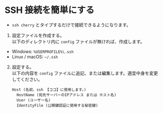 # SSH 接続を簡単にする
* `ssh cherry` とタイプするだけで接続できるようになります。

1. 設定ファイルを作成する。  
  以下のディレクトリ内に `config` ファイルが無ければ、作成します。
  * Windows: `%USERPROFILE%\.ssh`
  * Linux / macOS: `~/.ssh`

2. 設定する。  
  以下の内容を `config` ファイルに追記、または編集します。適宜中身を変更してください。
    ```
    Host (名前、ssh 【ココ】に使用します。)
      HostName (宛先サーバーのIPアドレス または ホスト名)
      User (ユーザー名)
      IdentityFile (公開鍵認証に使用する秘密鍵)
    ```
